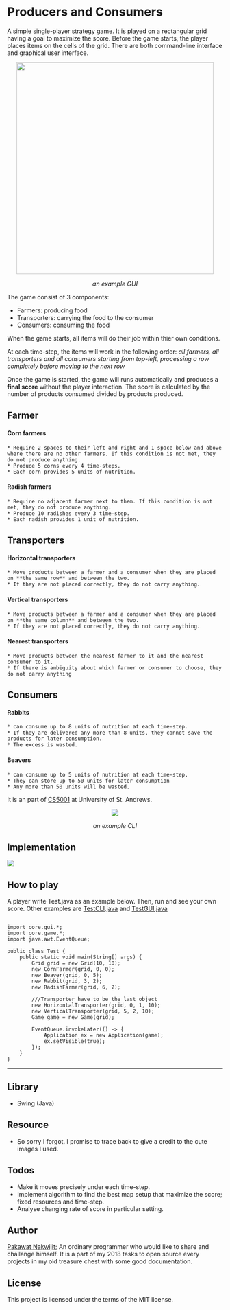 # Producers and Consumers
A simple single-player strategy game. It is played on a rectangular grid having a goal to maximize the score. Before the game
starts, the player places items on the cells of the grid. There are both command-line interface and graphical user interface.

<p align="center">
  <img width="460" height="493" src="img/gui.png">
</p>
<p align="center"><i> an example GUI</i></p>


The game consist of 3 components: 
  * Farmers: producing food
  * Transporters: carrying the food to the consumer
  * Consumers: consuming the food

When the game starts, all items will do their job within thier own conditions.

At each time-step, the items will work in the following order: *all farmers, all transporters and all consumers starting from top-left, processing a row completely before moving to the next row*

Once the game is started, the game will runs automatically and produces a **final score** without the player interaction. The score is calculated by the number of products consumed divided by products produced.

## Farmer
#### Corn farmers
	* Require 2 spaces to their left and right and 1 space below and above where there are no other farmers. If this condition is not met, they do not produce anything.
	* Produce 5 corns every 4 time-steps. 
	* Each corn provides 5 units of nutrition.

#### Radish farmers
	* Require no adjacent farmer next to them. If this condition is not met, they do not produce anything.
	* Produce 10 radishes every 3 time-step. 
	* Each radish provides 1 unit of nutrition.

## Transporters

#### Horizontal transporters
	* Move products between a farmer and a consumer when they are placed on **the same row** and between the two.
	* If they are not placed correctly, they do not carry anything.
	
#### Vertical transporters
	* Move products between a farmer and a consumer when they are placed on **the same column** and between the two.
	* If they are not placed correctly, they do not carry anything.

#### Nearest transporters
	* Move products between the nearest farmer to it and the nearest consumer to it.
	* If there is ambiguity about which farmer or consumer to choose, they do not carry anything
	
## Consumers
#### Rabbits
	* can consume up to 8 units of nutrition at each time-step.
	* If they are delivered any more than 8 units, they cannot save the products for later consumption.
	* The excess is wasted.
#### Beavers
	* can consume up to 5 units of nutrition at each time-step.
	* They can store up to 50 units for later consumption
	* Any more than 50 units will be wasted.


It is an part of [CS5001](https://info.cs.st-andrews.ac.uk/student-handbook/modules/CS5001.html) at University of St. Andrews.


<p align="center">
  <img src="img/cli.png">
</p>
<p align="center"><i> an example CLI</i></p>

## Implementation

![](img/uml.png)

## How to play
A player write Test.java as an example below. Then, run and see your own score. Other examples are [TestCLI.java](src\core\TestCLI.java) and [TestGUI.java](src\core\TestGUI.java)

```javapackage core;

import core.gui.*;
import core.game.*;
import java.awt.EventQueue;

public class Test {
	public static void main(String[] args) {
		Grid grid = new Grid(10, 10);
        new CornFarmer(grid, 0, 0);
        new Beaver(grid, 0, 5);
        new Rabbit(grid, 3, 2);
        new RadishFarmer(grid, 6, 2);
        
        ///Transporter have to be the last object
        new HorizontalTransporter(grid, 0, 1, 10);
        new VerticalTransporter(grid, 5, 2, 10);
        Game game = new Game(grid);
        
        EventQueue.invokeLater(() -> {
            Application ex = new Application(game);
            ex.setVisible(true);
        });
    }
}
```

-------------------------

## Library
* Swing (Java)

## Resource
* So sorry I forgot. I promise to trace back to give a credit to the cute images I used.

## Todos
 * Make it moves precisely under each time-step.
 * Implement algorithm to find the best map setup that maximize the score; fixed resources and time-step.
 * Analyse changing rate of score in particular setting.

## Author
[Pakawat Nakwijit](http://curve.in.th); An ordinary programmer who would like to share and challange himself. It is a part of my 2018 tasks to open source every projects in my old treasure chest with some good documentation. 

## License
This project is licensed under the terms of the MIT license.

